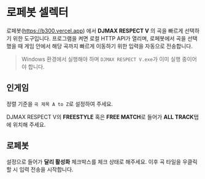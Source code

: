 # 로페봇 셀렉터

로페봇(https://b300.vercel.app) 에서 **DJMAX RESPECT V** 의 곡을 빠르게 선택하기 위한 도구입니다. 프로그램을 켜면 로컬 HTTP API가 열리며, 로페봇에서 곡을 선택했을 때 게임 안에서 해당 곡까지 빠르게 이동하기 위한 입력을 자동으로 전송합니다.

>  Windows 환경에서 실행해야 하며 `DJMAX RESPECT V.exe`가 이미 실행 중이어야 합니다.

## 인게임

정렬 기준을 `곡 제목 A to Z`로 설정하여 주세요.

DJMAX RESPECT V의 **FREESTYLE** 혹은 **FREE MATCH**로 들어가 **ALL TRACK**탭에 위치해 주세요.


## 로페봇

설정으로 들어가 **달리 활성화** 체크박스를 체크 상태로 해주세요.
이후 곡 타일을 우클릭 할 시 입력 전송을 시작합니다.
